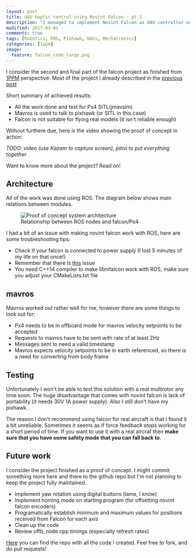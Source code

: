 ```yaml
---
layout: post
title: UAV haptic control using Novint Falcon - pt 2
description: "I managed to implement Novint Falcon as UAV controller using ROS and libnifalcon. In this post I'm describing what I learned and showing my results "
modified: 2017-03-01
comments: true
tags: [Robotics, ROS, Pixhawk, UAVs, Mechatronics]
categories: [1ppm]
image:
  feature: falcon_code_large.png
---
```


I consider the second and final part of the falcon project as finished from [1PPM]({{site.url}}/1ppm/12-Technical-Challanges/) perspective. Most of the project I already described in the [previous post]({{site.url}}/1ppm/uav-haptic-control-pt1) 
 
Short summary of achieved results:

* All the work done and test for Px4 SITL(jmavsim)
* Mavros is used to talk to pixhawk (or SITL in this case)
* Falcon is not suitable for flying real models (it isn't reliable enough)

Without furthere due, here is the video showing the proof of concept in action:

*TODO: video (use Kazam to capture screen), pitivi to put everything together*


Want to know more about the project? Read on!

<!-- more -->

## Architecture

All of the work was done using ROS. The diagram below shows main relations between modules.

<figure class="center">
  <img src="{{site.url}}/images/falcon_arch.jpg" alt="Proof of concept system architecture">
	<figcaption>Relationship between ROS nodes and falcon/Px4</figcaption>
</figure>

I had a bit of an issue with making novint falcon work with ROS, here are some troubleshooting tips:

* Check if your falcon is connected to power supply (I lost 5 minutes of my life on that once!)
* Remember that there is [this](https://github.com/libnifalcon/libnifalcon/issues/45) issue
* You need C++14 compiler to make libnifalcon work with ROS, make sure you adjust your CMakeLists.txt file

## mavros

Mavros worked out rather well for me, however there are some things to look out for:

* Px4 needs to be in offboard mode for mavros velocity setpoints to be accepted
* Requests to mavros have to be sent with rate of at least 2Hz
* Messages sent to need a valid timestamp
* Mavros expects velocity setpoints to be in earth referenced, so there is a need for converting from body frame

## Testing

Unfortunately I won't be able to test this solution with a real multirotor any time soon. The huge disadvantage that comes with novint falcon is lack of portability (it needs 30V 1A power supply). Also I still don't have my pixhawk.

The reason I don't recommend using falcon for real aircraft is that I found it a bit unreliable. Sometimes it seems as if force feedback stops working for a short period of time. If you want to use it with a real aircraf then **make sure that you have some safety mode that you can fall back to**.

## Future work

I consider the project finished as a proof of concept. I might commit something more here and there to the github repo but I'm not planning to keep the project fully maintained. 

* Implement yaw rotation using digital buttons (lame, I know)
* Implement homing mode on starting program (for offsetting novint falcon encoders)
* Programatically establish minimum and maximum values for positions received from Falcon for each axis
* Clean up the code
* Review offb_node.cpp timings (especially refresh rates)

[Here](https://github.com/msadowski/px4_falcon) you can find the repo with all the code I created. Feel free to fork, and do pull requests! 
